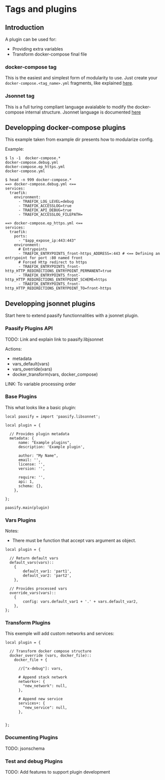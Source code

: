 # Tags and plugins




## Introduction

A plugin can be used for:

* Providing extra variables
* Transform docker-compose final file


### docker-compose tag

This is the easiest and simplest form of modularity to use. Just create
your `docker-compose.<tag_name>.yml` fragments, like explained
[here](https://docs.docker.com/compose/extends/).

### Jsonnet tag

This is a full turing compliant language avaialable to modify the
docker-compose internal structure. Jsonnet language is 
documented [here](https://jsonnet.org/learning/tutorial.html)




## Developping docker-compose plugins

This example taken from example dir presents how to modularize config.

Example:
```
$ ls -1  docker-compose.*
docker-compose.debug.yml
docker-compose.ep_https.yml
docker-compose.yml

$ head -n 999 docker-compose.*
==> docker-compose.debug.yml <==
services:
  traefik:
    environment:
      - TRAEFIK_LOG_LEVEL=debug
      - TRAEFIK_ACCESSLOG=true
      - TRAEFIK_API_DEBUG=true
      - TRAEFIK_ACCESSLOG_FILEPATH=

==> docker-compose.ep_https.yml <==
services:
  traefik:
    ports:
      - "$app_expose_ip:443:443"
    environment:
      # Entrypoints
      - TRAEFIK_ENTRYPOINTS_front-https_ADDRESS=:443 # <== Defining an entrypoint for port :80 named front
      # Forced Http redirect to https
      - TRAEFIK_ENTRYPOINTS_front-http_HTTP_REDIRECTIONS_ENTRYPOINT_PERMANENT=true
      - TRAEFIK_ENTRYPOINTS_front-http_HTTP_REDIRECTIONS_ENTRYPOINT_SCHEME=https
      - TRAEFIK_ENTRYPOINTS_front-http_HTTP_REDIRECTIONS_ENTRYPOINT_TO=front-https

```


## Developping jsonnet plugins

Start here to extend paasify functionnalities with a jsonnet plugin.

### Paasify Plugins API

TODO: Link and explain link to paasify.libjsonnet


Actions:

* metadata
* vars_default(vars)
* vars_override(vars)
* docker_transform(vars, docker_compose)

LINK: To variable processing order

### Base Plugins

This what looks like a basic plugin:
```
local paasify = import 'paasify.libsonnet';

local plugin = {

  // Provides plugin metadata
  metadata: {
      name: "Example plugins",
      description: 'Example plugin',

      author: "My Name",
      email: '',
      license: '',
      version: '',

      require: '',
      api: 1,
      schema: {},
    },

};

paasify.main(plugin)
```

### Vars Plugins

Notes:

* There must be function that accept vars argument as object.

```
local plugin = {

  // Return default vars
  default_vars(vars)::
    {
        default_var1: 'part1',
        default_var2: 'part2',
    },

  // Provides processed vars
  override_vars(vars):: 
    {
        config: vars.default_var1 + '.' + vars.default_var2,
    },
};
```



### Transform Plugins

This exemple will add custom networks and services:
```
local plugin = {

  // Transform docker compose structure
  docker_override (vars, docker_file)::
    docker_file + {

      //["x-debug"]: vars,

      # Append stack network
      networks+: {
        "new_network": null,
      },

      # Append new service
      services+: {
        "new_service": null,
      },


};
```

### Documenting Plugins

TODO: jsonschema

### Test and debug Plugins

TODO: Add features to support plugin development

